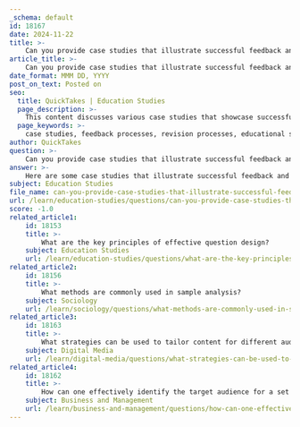 ```yaml
---
_schema: default
id: 18167
date: 2024-11-22
title: >-
    Can you provide case studies that illustrate successful feedback and revision processes?
article_title: >-
    Can you provide case studies that illustrate successful feedback and revision processes?
date_format: MMM DD, YYYY
post_on_text: Posted on
seo:
  title: QuickTakes | Education Studies
  page_description: >-
    This content discusses various case studies that showcase successful feedback and revision processes in educational contexts, emphasizing the significance of teacher and peer feedback and structured strategies for enhancing student writing.
  page_keywords: >-
    case studies, feedback processes, revision processes, educational settings, teacher feedback, peer feedback, student engagement, writing improvement, growth mindset, learner-centered approach, feedback strategies
author: QuickTakes
question: >-
    Can you provide case studies that illustrate successful feedback and revision processes?
answer: >-
    Here are some case studies that illustrate successful feedback and revision processes in educational settings:\n\n1. **Hamp-Lyons (2006)**: This case study focused on an international student writer and examined how different sources of feedback influenced the revision process. The findings indicated that the student greatly preferred teacher feedback over peer feedback. This preference highlights the importance of understanding students' attitudes toward feedback sources, which can significantly impact their engagement and the effectiveness of the revision process.\n\n2. **Primary 4 English Language Classes in Singapore**: A study investigated how teacher feedback influenced the revision process and final products of children in Primary 4 English language classes. The research analyzed the drafting-feedback-revising cycle commonly used in this context. It identified specific types of teacher feedback that encouraged students to revise their work effectively, demonstrating the critical role of structured feedback in enhancing student writing.\n\n3. **Peer Review and Revision**: Another case study explored how peer review and revision supported student learning in writing-to-learn contexts. By analyzing the written artifacts of six students, the study provided insights into how engagement with written corrective feedback facilitated learning. The findings emphasized the importance of fostering a learner-centered approach where students actively seek, generate, and utilize feedback from diverse sources.\n\n4. **Feedback Strategies in Practice**: A practical case involved the implementation of feedback strategies such as "three and one marking," which combines positive reinforcement with constructive criticism. This method encourages students to recognize their strengths while also identifying areas for improvement. The structured approach to feedback not only aids in revision but also promotes a growth mindset among students.\n\nThese case studies collectively illustrate that effective feedback and revision processes are characterized by a learner-centered approach, the strategic use of diverse feedback sources, and structured feedback mechanisms that encourage active engagement from students. By understanding and implementing these principles, educators can enhance the writing and learning experiences of their students.
subject: Education Studies
file_name: can-you-provide-case-studies-that-illustrate-successful-feedback-and-revision-processes.md
url: /learn/education-studies/questions/can-you-provide-case-studies-that-illustrate-successful-feedback-and-revision-processes
score: -1.0
related_article1:
    id: 18153
    title: >-
        What are the key principles of effective question design?
    subject: Education Studies
    url: /learn/education-studies/questions/what-are-the-key-principles-of-effective-question-design
related_article2:
    id: 18156
    title: >-
        What methods are commonly used in sample analysis?
    subject: Sociology
    url: /learn/sociology/questions/what-methods-are-commonly-used-in-sample-analysis
related_article3:
    id: 18163
    title: >-
        What strategies can be used to tailor content for different audiences?
    subject: Digital Media
    url: /learn/digital-media/questions/what-strategies-can-be-used-to-tailor-content-for-different-audiences
related_article4:
    id: 18162
    title: >-
        How can one effectively identify the target audience for a set of questions?
    subject: Business and Management
    url: /learn/business-and-management/questions/how-can-one-effectively-identify-the-target-audience-for-a-set-of-questions
---
```


&nbsp;